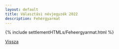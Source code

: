 ```yaml
---
layout: default
title: Választási névjegyzék 2022
description: Fehérgyarmat
---
```


{% include settlementHTMLs/Feheergyarmat.html %}

[Vissza](../)